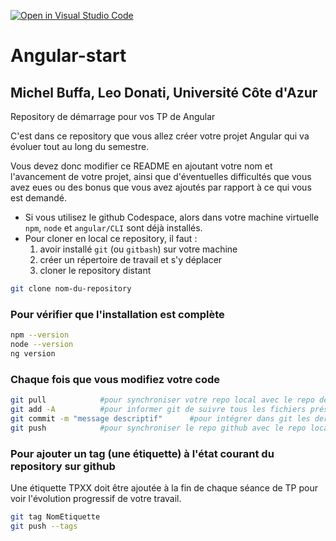 [![Open in Visual Studio Code](https://classroom.github.com/assets/open-in-vscode-2e0aaae1b6195c2367325f4f02e2d04e9abb55f0b24a779b69b11b9e10269abc.svg)](https://classroom.github.com/online_ide?assignment_repo_id=20760655&assignment_repo_type=AssignmentRepo)
# Angular-start
## Michel Buffa, Leo Donati, Université Côte d'Azur 
Repository de démarrage pour vos TP de Angular

C'est dans ce repository que vous allez créer votre projet Angular qui va évoluer tout au long du semestre.

Vous devez donc modifier ce README en ajoutant votre nom et l'avancement de votre projet, ainsi que d'éventuelles difficultés que vous avez eues ou des bonus que vous avez ajoutés par rapport à ce qui vous est demandé.

* Si vous utilisez le github Codespace, alors dans votre machine virtuelle `npm`, `node` et `angular/CLI` sont déjà installés.
* Pour cloner en local ce repository, il faut :
   1. avoir installé `git` (ou `gitbash`) sur votre machine
   1. créer un répertoire de travail et s'y déplacer
   1. cloner le repository distant
```bash
git clone nom-du-repository
```



### Pour vérifier que l'installation est complète

```bash 
npm --version
node --version
ng version
```

### Chaque fois que vous modifiez votre code 

```bash
git pull            #pour synchroniser votre repo local avec le repo de github 
git add -A          #pour informer git de suivre tous les fichiers présents dans le répertoire
git commit -m "message descriptif"      #pour intégrer dans git les dernières modifications faites     
git push            #pour synchroniser le repo github avec le repo local
```

### Pour ajouter un tag (une étiquette) à l'état courant du repository sur github

Une étiquette TPXX doit être ajoutée à la fin de chaque séance de TP pour voir l'évolution progressif de votre travail.

```bash
git tag NomEtiquette
git push --tags
```








